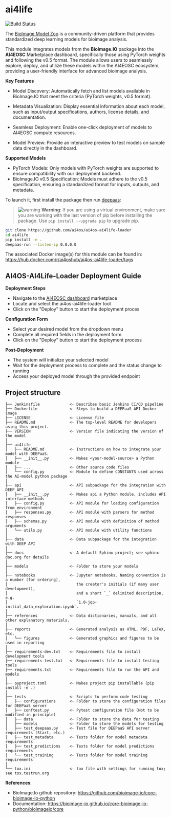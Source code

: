 # ai4life
[![Build Status](https://jenkins.services.ai4os.eu/buildStatus/icon?job=AI4OS%2Fai4os-ai4life-loader%2Fmain)](https://jenkins.services.ai4os.eu/job/AI4OS/job/ai4os-ai4life-loader/job/main/)

The [BioImage Model Zoo](https://bioimage.io/#/) is a community-driven platform that 
  provides standardized deep learning models for bioimage analysis.
  
  This module integrates models from the **BioImage.IO** package into the **AI4EOSC** Marketplace
  dashboard, specifically those using PyTorch weights and following the v0.5 format.
  The module allows users to seamlessly explore, deploy, and utilize these models within 
  the AI4EOSC ecosystem, providing a user-friendly interface for advanced bioimage analysis.
  
**Key Features** 
  - Model Discovery: Automatically fetch and list models available in BioImage.IO that meet the criteria (PyTorch weights, v0.5 format).

  - Metadata Visualization: Display essential information about each model,
   such as input/output specifications, authors, license details, and documentation.

  - Seamless Deployment: Enable one-click deployment of models to AI4EOSC compute resources.

  - Model Preview: Provide an interactive preview to test models on sample data directly in the dashboard.

**Supported Models**
- PyTorch Models: Only models with PyTorch weights are supported to ensure compatibility with our deployment backend.
- BioImage.IO v0.5 Specification: Models must adhere to the v0.5 specification, ensuring a standardized format for inputs, outputs, and metadata.


To launch it, first install the package then run [deepaas](https://github.com/ai4os/DEEPaaS):


> ![warning](https://img.shields.io/badge/Warning-red.svg) **Warning**: If you are using a virtual environment, make sure you are working with the last version of pip before installing the package. Use `pip install --upgrade pip` to upgrade pip.

```bash
git clone https://github.com/ai4os/ai4os-ai4life-loader
cd ai4life
pip install -e .
deepaas-run --listen-ip 0.0.0.0
```
The associated Docker image(s) for this module can be found in:
https://hub.docker.com/r/ai4oshub/ai4os-ai4life-loader/tags 

##  AI4OS-AI4Life-Loader Deployment Guide
**Deployment Steps**
- Navigate to the [AI4EOSC dashboard](https://dashboard.cloud.ai4eosc.eu/marketplace) marketplace
- Locate and select the ai4os-ai4life-loader tool
- Click on the "Deploy" button to start the deployment proces

**Configuration Form**
- Select your desired model from the dropdown menu
- Complete all required fields in the deployment form
- Click on the "Deploy" button to start the deployment process
 
  
 
**Post-Deployment**
- The system will initialize your selected model
- Wait for the deployment process to complete and the status change to running 
- Access your deployed model through the provided endpoint 

 ## Project structure

```
├── Jenkinsfile             <- Describes basic Jenkins CI/CD pipeline
├── Dockerfile              <- Steps to build a DEEPaaS API Docker image
├── LICENSE                 <- License file
├── README.md               <- The top-level README for developers using this project.
├── VERSION                 <- Version file indicating the version of the model
│
├── ai4life
│   ├── README.md           <- Instructions on how to integrate your model with DEEPaaS.
│   ├── __init__.py         <- Makes <your-model-source> a Python module
│   ├── ...                 <- Other source code files
│   └── config.py           <- Module to define CONSTANTS used across the AI-model python package
│
├── api                     <- API subpackage for the integration with DEEP API
│   ├── __init__.py         <- Makes api a Python module, includes API interface methods
│   ├── config.py           <- API module for loading configuration from environment
│   ├── responses.py        <- API module with parsers for method responses
│   ├── schemas.py          <- API module with definition of method arguments
│   └── utils.py            <- API module with utility functions
│
├── data                    <- Data subpackage for the integration with DEEP API
│
├── docs                    <- A default Sphinx project; see sphinx-doc.org for details
│
├── models                  <- Folder to store your models
│
├── notebooks               <- Jupyter notebooks. Naming convention is a number (for ordering),
│                              the creator's initials (if many user development),
│                              and a short `_` delimited description, e.g.
│                              `1.0-jqp-initial_data_exploration.ipynb`.
│
├── references              <- Data dictionaries, manuals, and all other explanatory materials.
│
├── reports                 <- Generated analysis as HTML, PDF, LaTeX, etc.
│   └── figures             <- Generated graphics and figures to be used in reporting
│
├── requirements-dev.txt    <- Requirements file to install development tools
├── requirements-test.txt   <- Requirements file to install testing tools
├── requirements.txt        <- Requirements file to run the API and models
│
├── pyproject.toml          <- Makes project pip installable (pip install -e .)
│
├── tests                   <- Scripts to perform code testing
│   ├── configurations      <- Folder to store the configuration files for DEEPaaS server
│   ├── conftest.py         <- Pytest configuration file (Not to be modified in principle)
│   ├── data                <- Folder to store the data for testing
│   ├── models              <- Folder to store the models for testing
│   ├── test_deepaas.py     <- Test file for DEEPaaS API server requirements (Start, etc.)
│   ├── test_metadata       <- Tests folder for model metadata requirements
│   ├── test_predictions    <- Tests folder for model predictions requirements
│   └── test_training       <- Tests folder for model training requirements
│
└── tox.ini                 <- tox file with settings for running tox; see tox.testrun.org
```


  **References**:
  - BioImage.Io github repository: https://github.com/bioimage-io/core-bioimage-io-python
  - Documentation: https://bioimage-io.github.io/core-bioimage-io-python/bioimageio/core 


 
